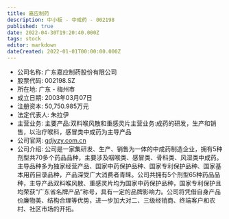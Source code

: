 ```yaml
---
title: 嘉应制药
description: 中小板 - 中成药 - 002198
published: true
date: 2022-04-30T19:20:40.000Z
tags: stock
editor: markdown
dateCreated: 2022-01-01T00:00:00.000Z
---
```


- 公司名称: 广东嘉应制药股份有限公司
- 股票代码: 002198.SZ
- 所在地: 广东 - 梅州市
- 成立日期: 2003年03月07日
- 注册资本: 50,750.985万元
- 法定代表人: 朱拉伊
- 主营业务: 主要产品:双料喉风散和重感灵片主营业务:成药的研发，生产和销售，以治疗喉科，感冒类中成药为主导产品
- 公司官网: [gdjyzy.com.cn](gdjyzy.com.cn)
- 公司介绍: 公司是一家集研发、生产、销售为一体的中成药制造企业，拥有5种剂型共70多个药品品种，主要涉及咽喉类、感冒类、骨科类、风湿类中成药。主导品种多为独家经营产品、国家中药保护品种、国家专利保护品种、国家基本用药目录品种，产品深受广大消费者青睐。公司共拥有5个剂型65种药品品种，主导产品双料喉风散、重感灵片均为国家中药保护品种，国家专利保护且均荣获“广东省名牌产品”称号，具有一定的品牌影响力。公司将凭借自身产品价廉物美、结构合理等优势，进一步加大对二、三级经销商、终端客户和农村、社区市场的开拓。


